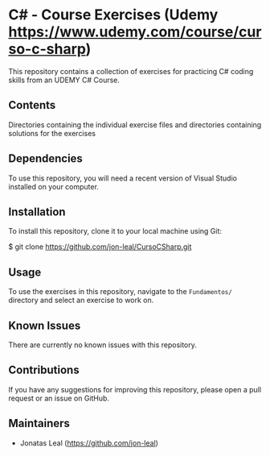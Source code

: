 # C# - Course Exercises (Udemy https://www.udemy.com/course/curso-c-sharp)

This repository contains a collection of exercises for practicing C# coding skills from an UDEMY C# Course.

## Contents

Directories containing the individual exercise files and directories containing solutions for the exercises

## Dependencies

To use this repository, you will need a recent version of Visual Studio installed on your computer.

## Installation

To install this repository, clone it to your local machine using Git:

$ git clone https://github.com/jon-leal/CursoCSharp.git


## Usage

To use the exercises in this repository, navigate to the `Fundamentos/` directory and select an exercise to work on. 


## Known Issues

There are currently no known issues with this repository.

## Contributions

If you have any suggestions for improving this repository, please open a pull request or an issue on GitHub.

## Maintainers

- Jonatas Leal (https://github.com/jon-leal)



